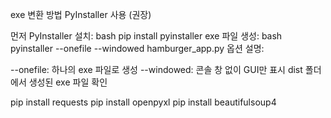 exe 변환 방법
PyInstaller 사용 (권장)

먼저 PyInstaller 설치:
bash
pip install pyinstaller
exe 파일 생성:
bash
pyinstaller --onefile --windowed hamburger_app.py
옵션 설명:

--onefile: 하나의 exe 파일로 생성
--windowed: 콘솔 창 없이 GUI만 표시
dist 폴더에서 생성된 exe 파일 확인

pip install requests
pip install openpyxl
pip install beautifulsoup4